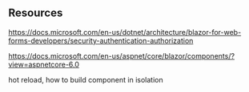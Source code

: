 ﻿
## Resources
https://docs.microsoft.com/en-us/dotnet/architecture/blazor-for-web-forms-developers/security-authentication-authorization

https://docs.microsoft.com/en-us/aspnet/core/blazor/components/?view=aspnetcore-6.0

hot reload,
how to build component in isolation
